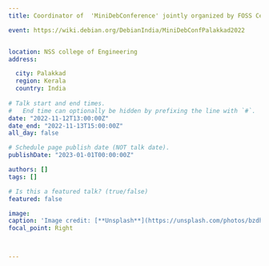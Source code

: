 ```yaml
---
title: Coordinator of  'MiniDebConference' jointly organized by FOSS Cell, NSSCE and Debain India

event: https://wiki.debian.org/DebianIndia/MiniDebConfPalakkad2022


location: NSS college of Engineering
address:

  city: Palakkad
  region: Kerala
  country: India
 
# Talk start and end times.
#   End time can optionally be hidden by prefixing the line with `#`.
date: "2022-11-12T13:00:00Z"
date_end: "2022-11-13T15:00:00Z"
all_day: false

# Schedule page publish date (NOT talk date).
publishDate: "2023-01-01T00:00:00Z"

authors: []
tags: []

# Is this a featured talk? (true/false)
featured: false

image: 
caption: 'Image credit: [**Unsplash**](https://unsplash.com/photos/bzdhc5b3Bxs)'
focal_point: Right



---
```




